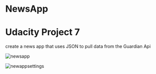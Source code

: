 # NewsApp
# Udacity Project 7
create a news app that uses JSON to pull data from the Guardian Api

![newsapp](https://user-images.githubusercontent.com/16841620/44004291-4714e9ea-9e2e-11e8-9ec0-cd2530c4125b.png)

![newappsettings](https://user-images.githubusercontent.com/16841620/44004292-49c3ae4c-9e2e-11e8-8eb9-6e01eee1e205.png)
